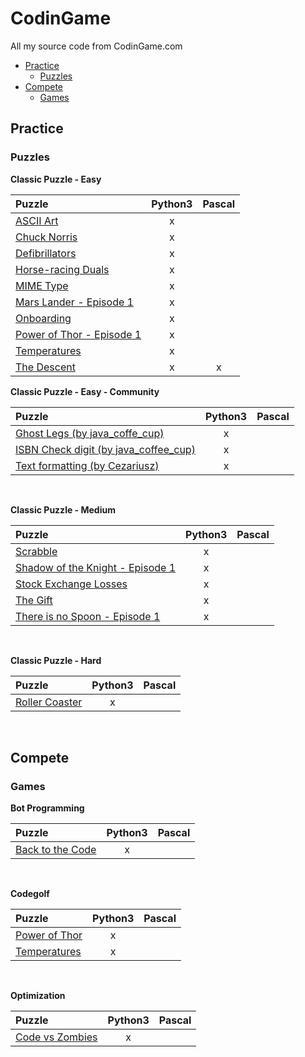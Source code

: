 # CodinGame
All my source code from CodinGame.com

- [Practice](#practice)
  - [Puzzles](#puzzles)
- [Compete](#compete)
  - [Games](#games)

## Practice
### Puzzles
**Classic Puzzle - Easy**

| Puzzle | Python3 | Pascal |
|:-|:-:|:-:|
| [ASCII Art](/Practice/Puzzles/Classic%20Puzzle%20-%20Easy/ASCII%20Art) | x |   |
| [Chuck Norris](/Practice/Puzzles/Classic%20Puzzle%20-%20Easy/Chuck%20Norris) | x |   |
| [Defibrillators](/Practice/Puzzles/Classic%20Puzzle%20-%20Easy/Defibrillators) | x |   |
| [Horse-racing Duals](/Practice/Puzzles/Classic%20Puzzle%20-%20Easy/Horse-racing%20Duals) | x |   |
| [MIME Type](/Practice/Puzzles/Classic%20Puzzle%20-%20Easy/MIME%20Type) | x |   |
| [Mars Lander - Episode 1](/Practice/Puzzles/Classic%20Puzzle%20-%20Easy/Mars%20Lander%20-%20Episode%201) | x |   |
| [Onboarding](/Practice/Puzzles/Classic%20Puzzle%20-%20Easy/Onboarding) | x |   |
| [Power of Thor - Episode 1](/Practice/Puzzles/Classic%20Puzzle%20-%20Easy/Power%20of%20Thor%20-%20Episode%201) | x |   |
| [Temperatures](/Practice/Puzzles/Classic%20Puzzle%20-%20Easy/Temperatures) | x |   |
| [The Descent](/Practice/Puzzles/Classic%20Puzzle%20-%20Easy/The%20Descent) | x | x |

**Classic Puzzle - Easy - Community**

| Puzzle | Python3 | Pascal |
|:-|:-:|:-:|
| [Ghost Legs (by java_coffe_cup)](/Practice/Puzzles/Classic%20Puzzle%20-%20Easy/Ghost%20Legs) | x |   |
| [ISBN Check digit (by java_coffee_cup)](/Practice/Puzzles/Classic%20Puzzle%20-%20Easy/ISBN%20Check%20digit) | x |   |
| [Text formatting (by Cezariusz)](/Practice/Puzzles/Classic%20Puzzle%20-%20Easy/Text%20formatting) | x |  | 

<br>

**Classic Puzzle - Medium**

| Puzzle | Python3 | Pascal |
|:-|:-:|:-:|
| [Scrabble](/Practice/Puzzles/Classic%20Puzzle%20-%20Medium/Scrabble) | x |   |
| [Shadow of the Knight - Episode 1](/Practice/Puzzles/Classic%20Puzzle%20-%20Medium/Shadows%20of%20the%20Knight%20-%20Episode%201) | x |   |
| [Stock Exchange Losses](/Practice/Puzzles/Classic%20Puzzle%20-%20Medium/Stock%20Exchange%20Losses) | x |   |
| [The Gift](/Practice/Puzzles/Classic%20Puzzle%20-%20Medium/The%20Gift) | x |   |
| [There is no Spoon - Episode 1](/Practice/Puzzles/Classic%20Puzzle%20-%20Medium/There%20is%20no%20Spoon%20-%20Episode%201) | x |   |
<br>

**Classic Puzzle - Hard**

| Puzzle | Python3 | Pascal |
|:-|:-:|:-:|
| [Roller Coaster](/Practice/Puzzles/Classic%20Puzzle%20-%20Hard/Roller%20Coaster) | x |   |
<br>

## Compete
### Games
**Bot Programming**

| Puzzle | Python3 | Pascal |
|:-|:-:|:-:|
| [Back to the Code](/Compete/Games/Bot%20Programming/Back%20to%20the%20Code) | x |   |
<br>

**Codegolf**

| Puzzle | Python3 | Pascal |
|:-|:-:|:-:|
| [Power of Thor](/Compete/Games/Codegolf/Power%20of%20Thor) | x |   |
| [Temperatures](/Compete/Games/Codegolf/Temperatures) | x |   |
<br>

**Optimization**

| Puzzle | Python3 | Pascal |
|:-|:-:|:-:|
| [Code vs Zombies](/Compete/Games/Optimization/Code%20vs%20Zombies) | x |   |
<br>
